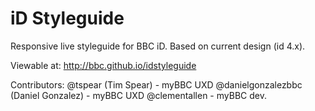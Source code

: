 # iD Styleguide

Responsive live styleguide for BBC iD. Based on current design (id 4.x).

Viewable at: http://bbc.github.io/idstyleguide

Contributors:
@tspear (Tim Spear) - myBBC UXD
@danielgonzalezbbc (Daniel Gonzalez) - myBBC UXD
@clementallen - myBBC dev.
